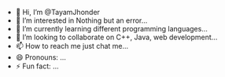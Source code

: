 - 👋 Hi, I’m @TayamJhonder
- 👀 I’m interested in Nothing but an error...
- 🌱 I’m currently learning different programming languages...
- 💞️ I’m looking to collaborate on C++, Java, web development...
- 📫 How to reach me just chat me...
- 😄 Pronouns: ...
- ⚡ Fun fact: ...

<!---
TayamJhonder/TayamJhonder is a ✨ special ✨ repository because its `README.md` (this file) appears on your GitHub profile.
You can click the Preview link to take a look at your changes.
--->
